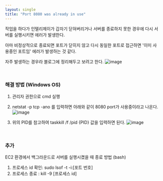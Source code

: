 ```yaml
---
layout: single
title: "Port 8080 was already in use"
---
```


작업을 하다가 인텔리제이가 갑자기 닫혀버리거나 서버를 종료하지 못한 경우에 다시 서버를 실행시키면 에러가 발생한다.

아마 비정상적으로 종료되면 포트가 닫히지 않고 다시 동일한 포트로 접근하면 '이미 사용중인 포트임' 에러가 발생하는 것 같다.

자주 발생하는 경우라 블로그에 정리해두고 보려고 한다.
![image](https://github.com/jaeyumn/ImKingOfFront/assets/91544507/f99c415f-7b93-4280-b90c-fff45766eb2d)

<br>

### 해결 방법 (Windows OS)

1. 관리자 권한으로 cmd 실행
2. netstat -p tcp -ano 를 입력하면 아래와 같이 8080 port가 사용중이라고 나온다.
![image](https://github.com/jaeyumn/ImKingOfFront/assets/91544507/6d6f9b30-30db-4829-a792-d28cb4214e8c)

3. 위의 PID를 참고하여 taskkill /f /pid {PID} 값을 입력하면 된다.
![image](https://github.com/jaeyumn/ImKingOfFront/assets/91544507/77b78c74-2ab0-4452-906b-555edaf0508c)

<br>

### 추가
EC2 환경에서 백그라운드로 서버를 실행시켰을 때 종료 방법 (bash)

1. 프로세스 id 확인: sudo lsof -t -i:[포트 번호]
2. 프로세스 종료 : kill -9 [프로세스 id]